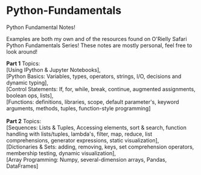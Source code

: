 # Python-Fundamentals
Python Fundamental Notes! 

Examples are both my own and of the resources found on O'Rielly Safari Python Fundamentals Series! These notes are mostly personal, feel free to look around!


**Part 1** Topics: <br />
[Using IPython & Jupyter Notebooks], <br />
[Python Basics: Variables, types, operators, strings, I/O, decisions and dynamic typing], <br />
[Control Statements: If, for, while, break, continue, augmented assignments, boolean ops, lists], <br />
[Functions: definitions, libraries, scope, default parameter's, keyword arguments, methods, tuples, function-style programming]<br />
<br />
**Part 2** Topics:<br />
[Sequences: Lists & Tuples, Accessing elements, sort & search, function handling with lists/tuples, lambda's, filter, map, reduce, list comprehensions, generator expressions, static visualization],<br />
[Dictionaries & Sets: adding, removing, keys, set comprehension operators, membership testing, dynamic visualization],<br />
[Array Programming: Numpy, several-dimension arrays, Pandas, DataFrames] <br />
